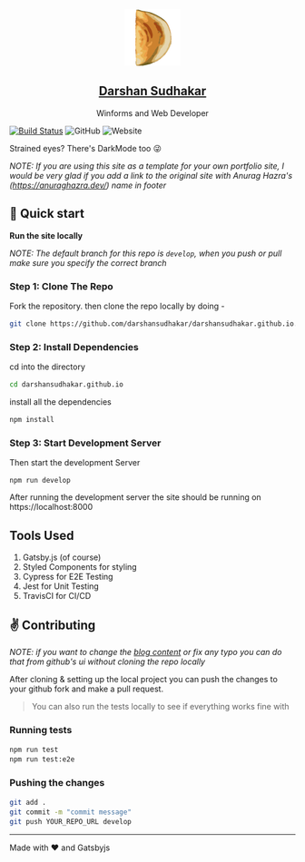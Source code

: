 <p align="center">
  <a href="https://darshansudhakar.github.io/">
    <img alt="Gatsby" src="./src/static/logo_noalpha.svg" width="100" />
    <h2 align="center">Darshan Sudhakar</h2>
  </a>
</p> 
<p align="center">Winforms and Web Developer</p>

[![Build Status](https://travis-ci.com/DarshanSudhakar/darshansudhakar.github.io.svg?branch=develop)](https://travis-ci.com/DarshanSudhakar/darshansudhakar.github.io)
![GitHub](https://img.shields.io/github/license/darshansudhakar/darshansudhakar.github.io)
![Website]()


Strained eyes? There's DarkMode too :stuck_out_tongue_winking_eye:

*NOTE: If you are using this site as a template for your own portfolio site, I would be very glad if you add a link to the original site with Anurag Hazra's (https://anuraghazra.dev/) name in footer*

## :rocket: Quick start

**Run the site locally**

_NOTE: The default branch for this repo is `develop`, when you push or pull make sure you specify the correct branch_

### Step 1: Clone The Repo

Fork the repository. then clone the repo locally by doing -

```bash
git clone https://github.com/darshansudhakar/darshansudhakar.github.io.git
```

### Step 2: Install Dependencies

cd into the directory

```bash
cd darshansudhakar.github.io
```

install all the dependencies
```bash
npm install
```

### Step 3: Start Development Server

Then start the development Server
```
npm run develop
```
After running the development server the site should be running on https://localhost:8000

## Tools Used

1. Gatsby.js (of course)
2. Styled Components for styling
3. Cypress for E2E Testing
4. Jest for Unit Testing
5. TravisCI for CI/CD

## :v: Contributing

*NOTE: if you want to change the [blog content](./content) or fix any typo you can do that from github's ui without cloning the repo locally*

After cloning & setting up the local project you can push the changes to your github fork and make a pull request.

> You can also run the tests locally to see if everything works fine with

### Running tests
```bash
npm run test
npm run test:e2e
```

### Pushing the changes

```bash
git add .
git commit -m "commit message"
git push YOUR_REPO_URL develop
```

------

Made with :heart: and Gatsbyjs
